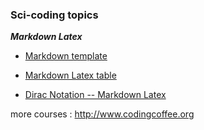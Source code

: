 ### Sci-coding topics

**_Markdown Latex_**

- [Markdown template](https://github.com/CodingCoffee-01/Sci-coding/blob/main/Markdown_template.md)

- [Markdown Latex table](https://github.com/chiyanglin-AStar/Sci-coding/blob/main/Markdown-Latex_table.md)

- [Dirac Notation -- Markdown Latex](https://github.com/chiyanglin-AStar/Sci-coding/blob/main/Dirac_Notation.md)

more courses : http://www.codingcoffee.org

